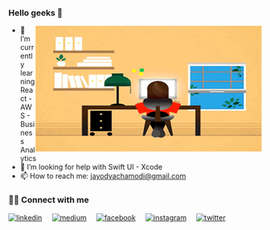 ### Hello geeks 👋

<img align ="right" alt ="gif" src = "https://github.com/ChamodiJayodya/ChamodiJayodya/blob/main/girl.gif" height= "250" width= "450">

- 🌱 I’m currently learning React - AWS - Business Analytics
- 🤔 I’m looking for help with Swift UI - Xcode
- 📫 How to reach me: jayodyachamodi@gmail.com


<h3>🙋‍♀️ Connect with me </h3>

<a href="https://www.linkedin.com/in/chamodi-jayodya-a15760181/"><img src='https://cdn.jsdelivr.net/npm/simple-icons@3.0.1/icons/linkedin.svg' alt='linkedin' height='40'></a> &nbsp; &nbsp; 
<a href="https://jayodyachamodi.medium.com/"><img src='https://cdn.jsdelivr.net/npm/simple-icons@3.0.1/icons/medium.svg' alt='medium' height='40'></a> &nbsp; &nbsp; 
<a href="https://www.facebook.com/chamodi.jayodya"><img src='https://cdn.jsdelivr.net/npm/simple-icons@3.0.1/icons/facebook.svg' alt='facebook' height='40'></a>
&nbsp; &nbsp;
<a href="https://www.instagram.com/chamodi_jayodya/?hl=en"><img src='https://cdn.jsdelivr.net/npm/simple-icons@3.0.1/icons/instagram.svg' alt='instagram' height='40'></a> &nbsp; &nbsp;
<a href="https://twitter.com/ChamodiJayodya"><img src='https://cdn.jsdelivr.net/npm/simple-icons@3.0.1/icons/twitter.svg' alt='twitter' height='40'></a> 

